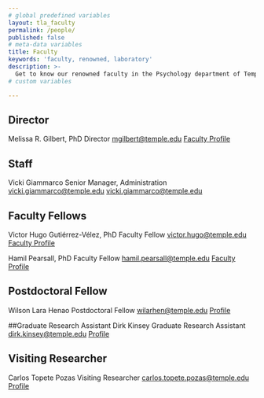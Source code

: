 ```yaml
---
# global predefined variables
layout: tla_faculty
permalink: /people/
published: false
# meta-data variables
title: Faculty
keywords: 'faculty, renowned, laboratory'
description: >-
  Get to know our renowned faculty in the Psychology department of Temple University’s College of Liberal Arts.
# custom variables

---
```

## Director
Melissa R. Gilbert, PhD
Director
mgilbert@temple.edu
[Faculty Profile](https://liberalarts.temple.edu/academics/faculty/r-gilbert-melissa)

## Staff
Vicki Giammarco
Senior Manager, Administration
vicki.giammarco@temple.edu
[vicki.giammarco@temple.edu](mailto:vicki.giammarco@temple.edu)

## Faculty Fellows
Victor Hugo Gutiérrez-Vélez, PhD
Faculty Fellow
victor.hugo@temple.edu
[Faculty Profile](https://liberalarts.temple.edu/academics/faculty/gutierrez-velez-victor-hugo)

Hamil Pearsall, PhD
Faculty Fellow
hamil.pearsall@temple.edu
[Faculty Profile](https://liberalarts.temple.edu/academics/faculty/pearsall-hamil)

## Postdoctoral Fellow
Wilson Lara Henao
Postdoctoral Fellow
wilarhen@temple.edu
[Profile](https://liberalarts.temple.edu/academics/faculty/lara-henao-wilson)

##Graduate Research Assistant
Dirk Kinsey
Graduate Research Assistant
dirk.kinsey@temple.edu
[Profile](https://liberalarts.temple.edu/academics/departments/geography-and-urban-studies/kinsey-dirk?action)

## Visiting Researcher
Carlos Topete Pozas
Visiting Researcher
carlos.topete.pozas@temple.edu
[Profile](https://liberalarts.temple.edu/academics/faculty/topete-pozas-carlos)
